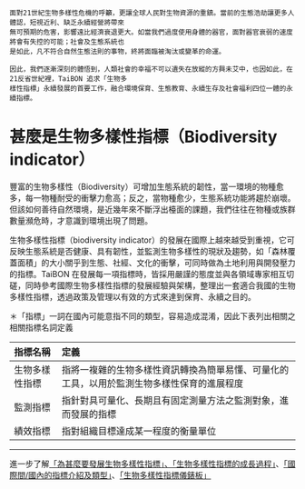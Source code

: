    
    面對21世紀生物多樣性危機的呼籲，更讓全球人民對生物資源的重鎮。當前的生態浩劫讓更多人體認，短視近利、缺乏永續經營將帶來
    無可預期的危害，影響遠比經濟衰退更大。如當我們過度使用身體的器官，面對器官衰弱的速度將會有失控的可能；社會及生態系統也
    是如此，凡不符合自然生態法則的事物，終將面臨被淘汰或變革的命運。
    
    因此，我們逐漸深刻的體悟到，人類社會的幸福不可以遺失在放縱的方興未艾中，也因如此，在21反省世紀裡，TaiBON 追求「生物多
    樣性指標」永續發展的首要工作，融合環境保育、生態教育、永續生存及社會福利四位一體的永續指標。
    
        
# 甚麼是生物多樣性指標（Biodiversity indicator）

豐富的生物多樣性（Biodiversity）可增加生態系統的韌性，當一環境的物種愈多，每一物種耐受的衝擊力愈高；反之，當物種愈少，生態系統功能將趨於崩壞。但該如何善待自然環境，是近幾年來不斷浮出檯面的課題，我們往往在物種或族群數量瀕危時，才意識到環境出現了問題。

生物多樣性指標（biodiversity indicator）的發展在國際上越來越受到重視，它可反映生態系統是否健康、具有韌性，並監測生物多樣性的現狀及趨勢，如「森林覆蓋面積」的大小關乎到生態、社經、文化的衝擊，可同時做為土地利用與開發壓力的指標。TaiBON 在發展每一項指標時，皆採用嚴謹的態度並與各領域專家相互切磋，同時參考國際生物多樣性指標的發展經驗與架構，整理出一套適合我國的生物多樣性指標，透過政策及管理以有效的方式來達到保育、永續之目的。


＊「指標」一詞在國內可能意指不同的類型，容易造成混淆，因此下表列出相關之相關指標名詞定義

| 指標名稱          | 定義                                                                                          |
| :---------------- |:-------------------------------------------------------------------------------------------   |
| 生物多樣性指標    |  指將一複雜的生物多樣性資訊轉換為簡單易懂、可量化的工具，以用於監測生物多樣性保育的進展程度   |
| 監測指標          |  指針對具可量化、長期且有固定測量方法之監測對象，進而發展的指標                                   |
| 績效指標          |  指對組織目標達成某一程度的衡量單位                                                           |





______________________________________________________________________________________________________________________________________
進一步了解[「為甚麼要發展生物多樣性指標」、「生物多樣性指標的成長過程」](https://github.com/TaiBON/portal_webpages/blob/master/Indicator/How%20choose.md)、[「國際間/國內的指標介紹及類型」](https://github.com/TaiBON/portal_webpages/blob/master/Indicator/International%20and%20domestic%20indicator.md)、[「生物多樣性指標儀錶板」](https://github.com/TaiBON/portal_webpages/blob/master/Indicator/Dashboard.md)
